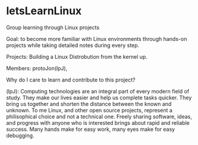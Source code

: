 # letsLearnLinux
Group learning through Linux projects

Goal: to become more familiar with Linux environments through hands-on projects while taking detailed notes during every step.

Projects: Building a Linux Distrobution from the kernel up.

Members: protoJon(lpJ),

Why do I care to learn and contribute to this project?

(lpJ): Computing technologies are an integral part of every modern field of study. They make our lives easier and help us complete tasks quicker. They bring us together and shorten the distance between the known and unknown. To me Linux, and other open source projects, represent a philisophical choice and not a technical one. Freely sharing software, ideas, and progress with anyone who is interested brings about rapid and reliable success. Many hands make for easy work, many eyes make for easy debugging.
